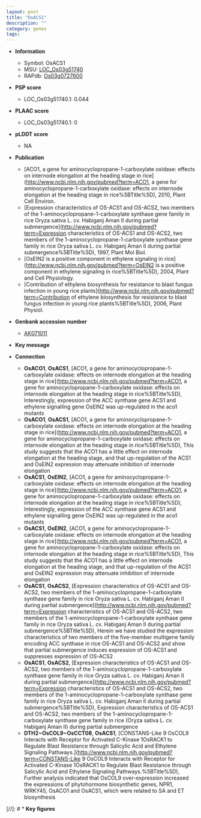 ```yaml
---
layout: post
title: "OsACS1"
description: ""
category: genes
tags: 
---
```


* **Information**  
    + Symbol: OsACS1  
    + MSU: [LOC_Os03g51740](http://rice.plantbiology.msu.edu/cgi-bin/ORF_infopage.cgi?orf=LOC_Os03g51740)  
    + RAPdb: [Os03g0727600](http://rapdb.dna.affrc.go.jp/viewer/gbrowse_details/irgsp1?name=Os03g0727600)  

* **PSP score**  
    + LOC_Os03g51740.1: 0.044 

* **PLAAC score**  
    + LOC_Os03g51740.1: 0 

* **pLDDT score**
    + NA


* **Publication**  
    + [ACO1, a gene for aminocyclopropane-1-carboxylate oxidase: effects on internode elongation at the heading stage in rice](http://www.ncbi.nlm.nih.gov/pubmed?term=ACO1, a gene for aminocyclopropane-1-carboxylate oxidase: effects on internode elongation at the heading stage in rice%5BTitle%5D), 2010, Plant Cell Environ.
    + [Expression characteristics of OS-ACS1 and OS-ACS2, two members of the 1-aminocyclopropane-1-carboxylate synthase gene family in rice Oryza sativa L. cv. Habiganj Aman II during partial submergence](http://www.ncbi.nlm.nih.gov/pubmed?term=Expression characteristics of OS-ACS1 and OS-ACS2, two members of the 1-aminocyclopropane-1-carboxylate synthase gene family in rice Oryza sativa L. cv. Habiganj Aman II during partial submergence%5BTitle%5D), 1997, Plant Mol Biol.
    + [OsEIN2 is a positive component in ethylene signaling in rice](http://www.ncbi.nlm.nih.gov/pubmed?term=OsEIN2 is a positive component in ethylene signaling in rice%5BTitle%5D), 2004, Plant and Cell Physiology.
    + [Contribution of ethylene biosynthesis for resistance to blast fungus infection in young rice plants](http://www.ncbi.nlm.nih.gov/pubmed?term=Contribution of ethylene biosynthesis for resistance to blast fungus infection in young rice plants%5BTitle%5D), 2006, Plant Physiol.

* **Genbank accession number**  
    + [AK071011](http://www.ncbi.nlm.nih.gov/nuccore/AK071011)

* **Key message**  

* **Connection**  
    + __OsACO1__, __OsACS1__, [ACO1, a gene for aminocyclopropane-1-carboxylate oxidase: effects on internode elongation at the heading stage in rice](http://www.ncbi.nlm.nih.gov/pubmed?term=ACO1, a gene for aminocyclopropane-1-carboxylate oxidase: effects on internode elongation at the heading stage in rice%5BTitle%5D), Interestingly, expression of the ACC synthase gene ACS1 and ethylene signalling gene OsEIN2 was up-regulated in the aco1 mutants
    + __OsACO1__, __OsACS1__, [ACO1, a gene for aminocyclopropane-1-carboxylate oxidase: effects on internode elongation at the heading stage in rice](http://www.ncbi.nlm.nih.gov/pubmed?term=ACO1, a gene for aminocyclopropane-1-carboxylate oxidase: effects on internode elongation at the heading stage in rice%5BTitle%5D), This study suggests that the ACO1 has a little effect on internode elongation at the heading stage, and that up-regulation of the ACS1 and OsEIN2 expression may attenuate inhibition of internode elongation
    + __OsACS1__, __OsEIN2__, [ACO1, a gene for aminocyclopropane-1-carboxylate oxidase: effects on internode elongation at the heading stage in rice](http://www.ncbi.nlm.nih.gov/pubmed?term=ACO1, a gene for aminocyclopropane-1-carboxylate oxidase: effects on internode elongation at the heading stage in rice%5BTitle%5D), Interestingly, expression of the ACC synthase gene ACS1 and ethylene signalling gene OsEIN2 was up-regulated in the aco1 mutants
    + __OsACS1__, __OsEIN2__, [ACO1, a gene for aminocyclopropane-1-carboxylate oxidase: effects on internode elongation at the heading stage in rice](http://www.ncbi.nlm.nih.gov/pubmed?term=ACO1, a gene for aminocyclopropane-1-carboxylate oxidase: effects on internode elongation at the heading stage in rice%5BTitle%5D), This study suggests that the ACO1 has a little effect on internode elongation at the heading stage, and that up-regulation of the ACS1 and OsEIN2 expression may attenuate inhibition of internode elongation
    + __OsACS1__, __OsACS2__, [Expression characteristics of OS-ACS1 and OS-ACS2, two members of the 1-aminocyclopropane-1-carboxylate synthase gene family in rice Oryza sativa L. cv. Habiganj Aman II during partial submergence](http://www.ncbi.nlm.nih.gov/pubmed?term=Expression characteristics of OS-ACS1 and OS-ACS2, two members of the 1-aminocyclopropane-1-carboxylate synthase gene family in rice Oryza sativa L. cv. Habiganj Aman II during partial submergence%5BTitle%5D), Herein we have studied the expression characteristics of two members of the five-member multigene family encoding ACC synthase in rice OS-ACS1 and OS-ACS2 and show that partial submergence induces expression of OS-ACS1 and suppresses expression of OS-ACS2
    + __OsACS1__, __OsACS2__, [Expression characteristics of OS-ACS1 and OS-ACS2, two members of the 1-aminocyclopropane-1-carboxylate synthase gene family in rice Oryza sativa L. cv. Habiganj Aman II during partial submergence](http://www.ncbi.nlm.nih.gov/pubmed?term=Expression characteristics of OS-ACS1 and OS-ACS2, two members of the 1-aminocyclopropane-1-carboxylate synthase gene family in rice Oryza sativa L. cv. Habiganj Aman II during partial submergence%5BTitle%5D), Expression characteristics of OS-ACS1 and OS-ACS2, two members of the 1-aminocyclopropane-1-carboxylate synthase gene family in rice (Oryza sativa L. cv. Habiganj Aman II) during partial submergence
    + __DTH2~OsCOL9~OsCCT08__, __OsACS1__, [CONSTANS-Like 9 OsCOL9 Interacts with Receptor for Activated C-Kinase 1OsRACK1 to Regulate Blast Resistance through Salicylic Acid and Ethylene Signaling Pathways.](http://www.ncbi.nlm.nih.gov/pubmed?term=CONSTANS-Like 9 OsCOL9 Interacts with Receptor for Activated C-Kinase 1OsRACK1 to Regulate Blast Resistance through Salicylic Acid and Ethylene Signaling Pathways.%5BTitle%5D), Further analysis indicated that OsCOL9 over-expression increased the expressions of phytohormone biosynthetic genes, NPR1, WRKY45, OsACO1 and OsACS1, which were related to SA and ET biosynthesis

[//]: # * **Key figures**  


